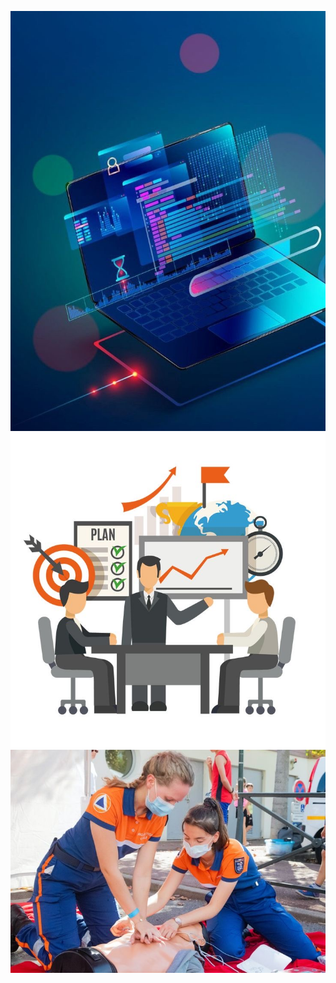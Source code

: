![Basic computer](https://raw.githubusercontent.com/najmajinow/NPO-Education/main/Basic%20computer.JPG)
![Business admin](https://raw.githubusercontent.com/najmajinow/NPO-Education/main/Business%20admin.JPG)
![First Aid](https://raw.githubusercontent.com/najmajinow/NPO-Education/main/First%20Aid.JPG)
